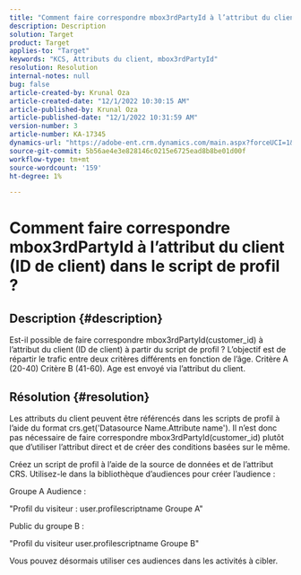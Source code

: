 ```yaml
---
title: "Comment faire correspondre mbox3rdPartyId à l’attribut du client (ID de client) dans le script de profil ?"
description: Description
solution: Target
product: Target
applies-to: "Target"
keywords: "KCS, Attributs du client, mbox3rdPartyId"
resolution: Resolution
internal-notes: null
bug: false
article-created-by: Krunal Oza
article-created-date: "12/1/2022 10:30:15 AM"
article-published-by: Krunal Oza
article-published-date: "12/1/2022 10:31:59 AM"
version-number: 3
article-number: KA-17345
dynamics-url: "https://adobe-ent.crm.dynamics.com/main.aspx?forceUCI=1&pagetype=entityrecord&etn=knowledgearticle&id=b716a81f-6371-ed11-9561-6045bd006a22"
source-git-commit: 5b56ae4e3e828146c0215e6725ead8b8be01d00f
workflow-type: tm+mt
source-wordcount: '159'
ht-degree: 1%

---
```


# Comment faire correspondre mbox3rdPartyId à l’attribut du client (ID de client) dans le script de profil ?

## Description {#description}

Est-il possible de faire correspondre mbox3rdPartyId(customer_id) à l’attribut du client (ID de client) à partir du script de profil ? L’objectif est de répartir le trafic entre deux critères différents en fonction de l’âge. Critère A (20-40) Critère B (41-60). Age est envoyé via l’attribut du client.

## Résolution {#resolution}


Les attributs du client peuvent être référencés dans les scripts de profil à l’aide du format crs.get(&#39;Datasource Name.Attribute name&#39;). Il n’est donc pas nécessaire de faire correspondre mbox3rdPartyId(customer_id) plutôt que d’utiliser l’attribut direct et de créer des conditions basées sur le même.

Créez un script de profil à l’aide de la source de données et de l’attribut CRS. Utilisez-le dans la bibliothèque d’audiences pour créer l’audience :

Groupe A Audience :

&quot;Profil du visiteur : user.profilescriptname Groupe A&quot;

Public du groupe B :

&quot;Profil du visiteur user.profilescriptname Groupe B&quot;

Vous pouvez désormais utiliser ces audiences dans les activités à cibler.
